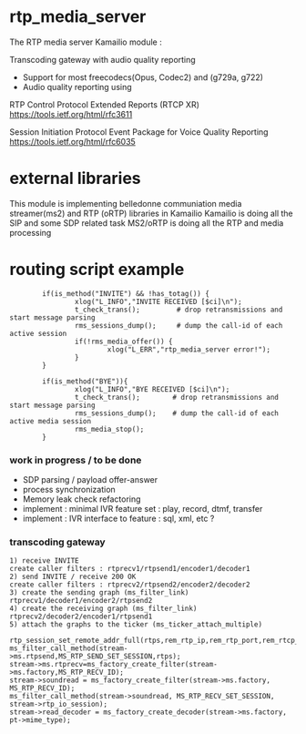 # rtp_media_server
The RTP media server Kamailio module :

Transcoding gateway with audio quality reporting

- Support for most freecodecs(Opus, Codec2) and (g729a, g722)
- Audio quality reporting using

RTP Control Protocol Extended Reports (RTCP XR)
https://tools.ietf.org/html/rfc3611

Session Initiation Protocol Event Package for Voice Quality Reporting
https://tools.ietf.org/html/rfc6035


# external libraries
This module is implementing belledonne communiation media streamer(ms2) and RTP (oRTP) libraries in Kamailio
Kamailio is doing all the SIP and some SDP related task
MS2/oRTP is doing all the RTP and media processing


# routing script example
```
        if(is_method("INVITE") && !has_totag()) {
                xlog("L_INFO","INVITE RECEIVED [$ci]\n");
                t_check_trans();         # drop retransmissions and start message parsing
                rms_sessions_dump();     # dump the call-id of each active session
                if(!rms_media_offer()) {
                        xlog("L_ERR","rtp_media_server error!");
                }
        }

        if(is_method("BYE")){
                xlog("L_INFO","BYE RECEIVED [$ci]\n");
                t_check_trans();        # drop retransmissions and start message parsing
                rms_sessions_dump();    # dump the call-id of each active media session
                rms_media_stop();
        }
```

### work in progress / to be done

- SDP parsing / payload offer-answer
- process synchronization
- Memory leak check refactoring
- implement : minimal IVR feature set : play, record, dtmf, transfer
- implement : IVR interface to feature : sql, xml, etc ?

### transcoding gateway

```
1) receive INVITE
create caller filters : rtprecv1/rtpsend1/encoder1/decoder1
2) send INVITE / receive 200 OK
create caller filters : rtprecv2/rtpsend2/encoder2/decoder2
3) create the sending graph (ms_filter_link)
rtprecv1/decoder1/encoder2/rtpsend2
4) create the receiving graph (ms_filter_link)
rtprecv2/decoder2/encoder1/rtpsend1
5) attach the graphs to the ticker (ms_ticker_attach_multiple)

rtp_session_set_remote_addr_full(rtps,rem_rtp_ip,rem_rtp_port,rem_rtcp_ip,rem_rtcp_port);
ms_filter_call_method(stream->ms.rtpsend,MS_RTP_SEND_SET_SESSION,rtps);
stream->ms.rtprecv=ms_factory_create_filter(stream->ms.factory,MS_RTP_RECV_ID);
stream->soundread = ms_factory_create_filter(stream->ms.factory, MS_RTP_RECV_ID);
ms_filter_call_method(stream->soundread, MS_RTP_RECV_SET_SESSION, stream->rtp_io_session);
stream->read_decoder = ms_factory_create_decoder(stream->ms.factory, pt->mime_type);
```
